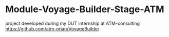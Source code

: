 # Module-Voyage-Builder-Stage-ATM

project developed during my DUT internship at ATM-consulting https://github.com/atm-orian/VoyageBuilder
